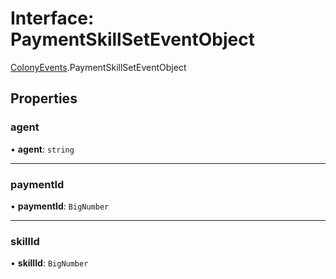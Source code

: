 # Interface: PaymentSkillSetEventObject

[ColonyEvents](../modules/ColonyEvents.md).PaymentSkillSetEventObject

## Properties

### agent

• **agent**: `string`

___

### paymentId

• **paymentId**: `BigNumber`

___

### skillId

• **skillId**: `BigNumber`
